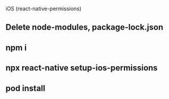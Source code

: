 <!-- For Getting Error message while Developing like NO Permission linked -->
iOS (react-native-permissions)
## Delete node-modules, package-lock.json
## npm i
## npx react-native setup-ios-permissions 
## pod install